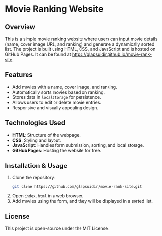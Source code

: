 # Movie Ranking Website

## Overview
This is a simple movie ranking website where users can input movie details (name, cover image URL, and ranking) and generate a dynamically sorted list. The project is built using HTML, CSS, and JavaScript and is hosted on GitHub Pages. It can be found at https://glapsuidir.github.io/movie-rank-site.

## Features
- Add movies with a name, cover image, and ranking.
- Automatically sorts movies based on ranking.
- Stores data in `localStorage` for persistence.
- Allows users to edit or delete movie entries.
- Responsive and visually appealing design.

## Technologies Used
- **HTML**: Structure of the webpage.
- **CSS**: Styling and layout.
- **JavaScript**: Handles form submission, sorting, and local storage.
- **GitHub Pages**: Hosting the website for free.

## Installation & Usage
1. Clone the repository:
   ```sh
   git clone https://github.com/glapsuidir/movie-rank-site.git
   ```
2. Open `index.html` in a web browser.
3. Add movies using the form, and they will be displayed in a sorted list.

## License
This project is open-source under the MIT License.

